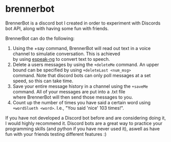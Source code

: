 # brennerbot

BrennerBot is a discord bot I created in order to experiment with Discords bot API, along with 
having some fun with friends. 

BrennerBot can do the following:
1. Using the +say command, BrennerBot will read out text in a voice channel to simulatie conversation. This is achieved
   <br> by using [espeak-ng](https://github.com/espeak-ng/espeak-ng) to convert text to speech. 
2. Delete a users messages by using the `+deleteMe` command. An upper bound can be specified by using `+deleteLast <num_msg>`
   <br> command. Note that discord bots can only poll messages at a set speed, so this can take time. 
3. Save your entire message history in a channel using the `+saveMe` command. All of your messages are put into a .txt file
   <br> where BrennerBot will then send those messages to you.   
4. Count up the number of times you have said a certain word using `+wordSlueth <word>`. I.e., "You said 'nice' 103 times!".

If you have not developed a Discord bot before and are considering doing it, I would highly recommend it. Discord bots are a great
way to practice your programming skills (and python if you have never used it), aswell as have fun with your friends testing 
different features :)
